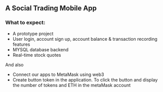 ## A Social Trading Mobile App

### What to expect:
* A prototype project
* User login, account sign up, account balance & transaction recording features
* MYSQL database backend 
* Real-time stock quotes

And also 
* Connect our apps to MetaMask using web3 
* Create button token in the application. To click the button and display the number of tokens and ETH in the metaMask account

